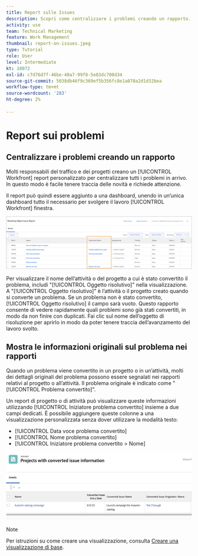 ```yaml
---
title: Report sulle Issues
description: Scopri come centralizzare i problemi creando un rapporto.
activity: use
team: Technical Marketing
feature: Work Management
thumbnail: report-on-issues.jpeg
type: Tutorial
role: User
level: Intermediate
kt: 10072
exl-id: c7d76d7f-46be-40a7-99f8-5e83dc708d34
source-git-commit: 5038db46f9c369ef5b356fc8e1a078a2d1d32bea
workflow-type: tm+mt
source-wordcount: '283'
ht-degree: 2%

---
```


# Report sui problemi

## Centralizzare i problemi creando un rapporto

Molti responsabili del traffico e dei progetti creano un [!UICONTROL Workfront] report personalizzato per centralizzare tutti i problemi in arrivo. In questo modo è facile tenere traccia delle novità e richiede attenzione.

Il report può quindi essere aggiunto a una dashboard, unendo in un’unica dashboard tutto il necessario per svolgere il lavoro [!UICONTROL Workfront] finestra.

![Un&#39;immagine del [!UICONTROL Oggetto risolutivo] colonna di un report di problemi.](assets/18-resolving-object-report.png)

Per visualizzare il nome dell’attività o del progetto a cui è stato convertito il problema, includi &quot;[!UICONTROL Oggetto risolutivo]&quot; nella visualizzazione. A &quot;[!UICONTROL Oggetto risolutivo]&quot; è l’attività o il progetto creato quando si converte un problema. Se un problema non è stato convertito, [!UICONTROL Oggetto risolutivo] il campo sarà vuoto. Questo rapporto consente di vedere rapidamente quali problemi sono già stati convertiti, in modo da non finire con duplicati. Fai clic sul nome dell’oggetto di risoluzione per aprirlo in modo da poter tenere traccia dell’avanzamento del lavoro svolto.

## Mostra le informazioni originali sul problema nei rapporti

Quando un problema viene convertito in un progetto o in un’attività, molti dei dettagli originali del problema possono essere segnalati nei rapporti relativi al progetto o all’attività. Il problema originale è indicato come &quot;[!UICONTROL Problema convertito]&quot;.

Un report di progetto o di attività può visualizzare queste informazioni utilizzando [!UICONTROL Iniziatore problema convertito] insieme a due campi dedicati. È possibile aggiungere queste colonne a una visualizzazione personalizzata senza dover utilizzare la modalità testo:

* [!UICONTROL Data voce problema convertito]
* [!UICONTROL Nome problema convertito]
* [!UICONTROL Iniziatore problema convertito > Nome]

![Immagine delle informazioni di segnalazione del problema.](assets/19-text-mode-reporting-for-issues.png)

>[!NOTE]
>
>Per istruzioni su come creare una visualizzazione, consulta [Creare una visualizzazione di base](https://experienceleague.adobe.com/docs/workfront-learn/tutorials-workfront/reporting/basic-reporting/create-a-basic-view.html?lang=en).

